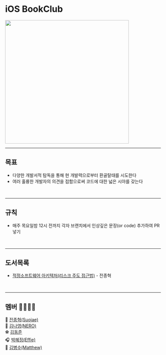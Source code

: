 # iOS BookClub


<img src="Storage/assets/BooksImage.jpeg" width="400" height="auto">

<br/>

---


## 목표
- 다양한 개발서적 탐독을 통해 현 개발력으로부터 환골탈태를 시도한다
- 여러 훌륭한 개발자의 의견을 접함으로써 코드에 대한 넓은 시야를 갖는다

<br/>

---

## 규칙 
- 매주 목요일밤 12시 전까지 각자 브랜치에서 인상깊은 문장(or code) 추가하여 PR넣기

<br/>

---

## 도서목록 

- [적정소프트웨어 아키텍처(리스크 주도 접근법)](https://github.com/iOS-BookClub/BookClub/blob/suojae/Storage/JustEnoughArchitecture/JustEnoughArchitecture.md) - 전종혁 <br/>



<br/>

---

## 멤버 👨‍💻👩‍💻
🌿 [전종혁(Suojae)](https://github.com/suojae3) <br>
🐯 [김나영(NERO)](https://github.com/ODDNERO)  <br>
⚽ [김동준](https://github.com/kimdj1102) <br>
🎧 [박혜정(Effie)](https://github.com/hyeffie) <br>
💪 [김병수(Matthew)](https://github.com/kimbs5899) <br>
